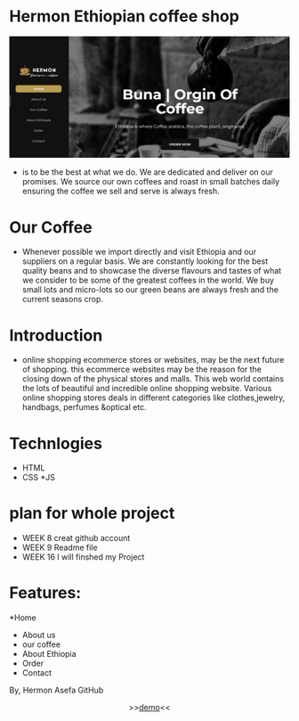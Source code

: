 # Hermon Ethiopian coffee shop
![Screenshot](screenshot.jpg)

* is to be the best at what we do. We are dedicated and deliver on our promises. We source our own coffees and roast in small batches daily ensuring the coffee we sell and serve is always fresh.

# Our Coffee
* Whenever possible we import directly and visit Ethiopia and our suppliers on a regular basis. We are constantly looking for the best quality beans and to showcase the diverse flavours and tastes of what we consider to be some of the greatest coffees in the world. We buy small lots and micro-lots so our green beans are always fresh and the current seasons crop.

# Introduction
* online shopping ecommerce stores or websites, may be the next future of shopping. this ecommerce websites may be the reason for the closing down of the physical stores and malls. This web world contains the lots of beautiful and incredible online shopping website. Various online shopping stores deals in different categories like clothes,jewelry, handbags, perfumes &optical etc.

# Technlogies
* HTML
* CSS
*JS

# plan for whole project
* WEEK 8 creat github account
* WEEK 9 Readme file
* WEEK 16 I will finshed my Project


# Features:
*Home
* About us
* our coffee
* About Ethiopia
* Order
* Contact

By,
Hermon Asefa
GitHub

<p align="center">
>><a href="https://hermoncoffee-xslen.mongodbstitch.com/">demo</a><<<br>
<br>
